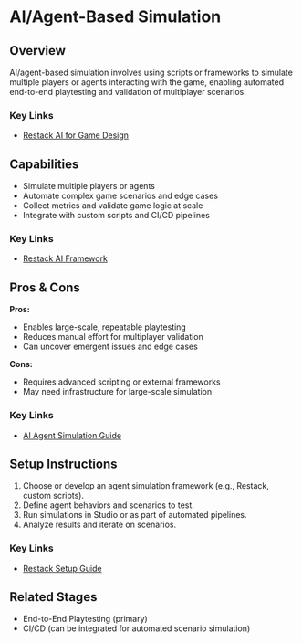 # AI/Agent-Based Simulation

## Overview
AI/agent-based simulation involves using scripts or frameworks to simulate multiple players or agents interacting with the game, enabling automated end-to-end playtesting and validation of multiplayer scenarios.

### Key Links
- [Restack AI for Game Design](https://www.restack.io/p/ai-for-game-design-answer-ai-test-roblox-cat-ai)

## Capabilities
- Simulate multiple players or agents
- Automate complex game scenarios and edge cases
- Collect metrics and validate game logic at scale
- Integrate with custom scripts and CI/CD pipelines

### Key Links
- [Restack AI Framework](https://www.restack.io/p/ai-for-game-design-answer-ai-test-roblox-cat-ai)

## Pros & Cons
**Pros:**
- Enables large-scale, repeatable playtesting
- Reduces manual effort for multiplayer validation
- Can uncover emergent issues and edge cases

**Cons:**
- Requires advanced scripting or external frameworks
- May need infrastructure for large-scale simulation

### Key Links
- [AI Agent Simulation Guide](https://www.restack.io/p/ai-for-game-design-answer-ai-test-roblox-cat-ai)

## Setup Instructions
1. Choose or develop an agent simulation framework (e.g., Restack, custom scripts).
2. Define agent behaviors and scenarios to test.
3. Run simulations in Studio or as part of automated pipelines.
4. Analyze results and iterate on scenarios.

### Key Links
- [Restack Setup Guide](https://www.restack.io/p/ai-for-game-design-answer-ai-test-roblox-cat-ai)

## Related Stages
- End-to-End Playtesting (primary)
- CI/CD (can be integrated for automated scenario simulation) 